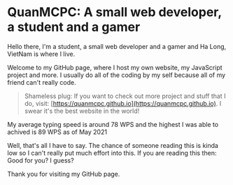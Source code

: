 # QuanMCPC: A small web developer, a student and a gamer

Hello there, I'm a student, a small web developer and a gamer and Ha Long, VietNam is where I live.

Welcome to my GitHub page, where I host my own website, my JavaScript project and more. I usually do all of the coding by my self because all of my friend can't really code.

> Shameless plug: If you want to check out more project and stuff that I do, visit: [https://quanmcpc.github.io](https://quanmcpc.github.io). I swear it's the best website in the world!

My average typing speed is around 78 WPS and the highest I was able to achived is 89 WPS as of May 2021

Well, that's all I have to say. The chance of someone reading this is kinda low so I can't really put much effort into this. If you are reading this then: Good for you? I guess?

Thank you for visiting my GitHub page.